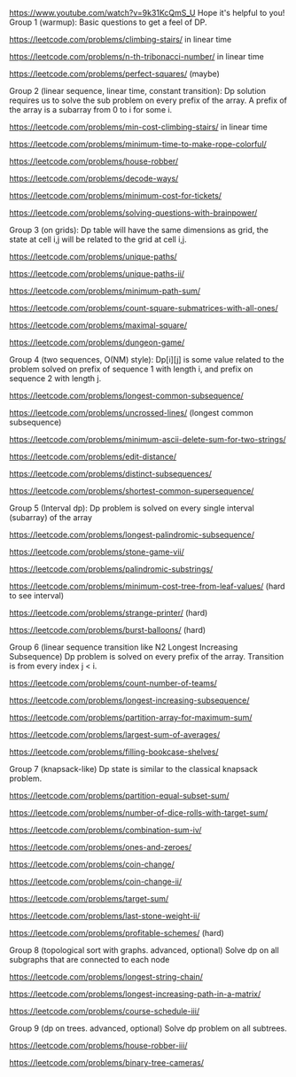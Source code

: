 https://www.youtube.com/watch?v=9k31KcQmS_U
Hope it's helpful to you!
Group 1 (warmup):
Basic questions to get a feel of DP.

https://leetcode.com/problems/climbing-stairs/ in linear time

https://leetcode.com/problems/n-th-tribonacci-number/ in linear time

https://leetcode.com/problems/perfect-squares/ (maybe)

Group 2 (linear sequence, linear time, constant transition):
Dp solution requires us to solve the sub problem on every prefix of the array. A prefix of the array is a subarray from 0 to i for some i.

https://leetcode.com/problems/min-cost-climbing-stairs/ in linear time

https://leetcode.com/problems/minimum-time-to-make-rope-colorful/

https://leetcode.com/problems/house-robber/

https://leetcode.com/problems/decode-ways/

https://leetcode.com/problems/minimum-cost-for-tickets/

https://leetcode.com/problems/solving-questions-with-brainpower/

Group 3 (on grids):
Dp table will have the same dimensions as grid, the state at cell i,j will be related to the grid at cell i,j.

https://leetcode.com/problems/unique-paths/

https://leetcode.com/problems/unique-paths-ii/

https://leetcode.com/problems/minimum-path-sum/

https://leetcode.com/problems/count-square-submatrices-with-all-ones/

https://leetcode.com/problems/maximal-square/

https://leetcode.com/problems/dungeon-game/

Group 4 (two sequences, O(NM) style):
Dp[i][j] is some value related to the problem solved on prefix of sequence 1 with length i, and prefix on sequence 2 with length j.

https://leetcode.com/problems/longest-common-subsequence/

https://leetcode.com/problems/uncrossed-lines/ (longest common subsequence)

https://leetcode.com/problems/minimum-ascii-delete-sum-for-two-strings/

https://leetcode.com/problems/edit-distance/

https://leetcode.com/problems/distinct-subsequences/

https://leetcode.com/problems/shortest-common-supersequence/

Group 5 (Interval dp):
Dp problem is solved on every single interval (subarray) of the array

https://leetcode.com/problems/longest-palindromic-subsequence/

https://leetcode.com/problems/stone-game-vii/

https://leetcode.com/problems/palindromic-substrings/

https://leetcode.com/problems/minimum-cost-tree-from-leaf-values/ (hard to see interval)

https://leetcode.com/problems/strange-printer/ (hard)

https://leetcode.com/problems/burst-balloons/ (hard)

Group 6 (linear sequence transition like N2 Longest Increasing Subsequence)
Dp problem is solved on every prefix of the array. Transition is from every index j < i.

https://leetcode.com/problems/count-number-of-teams/

https://leetcode.com/problems/longest-increasing-subsequence/

https://leetcode.com/problems/partition-array-for-maximum-sum/

https://leetcode.com/problems/largest-sum-of-averages/

https://leetcode.com/problems/filling-bookcase-shelves/

Group 7 (knapsack-like)
Dp state is similar to the classical knapsack problem.

https://leetcode.com/problems/partition-equal-subset-sum/

https://leetcode.com/problems/number-of-dice-rolls-with-target-sum/

https://leetcode.com/problems/combination-sum-iv/

https://leetcode.com/problems/ones-and-zeroes/

https://leetcode.com/problems/coin-change/

https://leetcode.com/problems/coin-change-ii/

https://leetcode.com/problems/target-sum/

https://leetcode.com/problems/last-stone-weight-ii/

https://leetcode.com/problems/profitable-schemes/ (hard)

Group 8 (topological sort with graphs. advanced, optional)
Solve dp on all subgraphs that are connected to each node

https://leetcode.com/problems/longest-string-chain/

https://leetcode.com/problems/longest-increasing-path-in-a-matrix/

https://leetcode.com/problems/course-schedule-iii/

Group 9 (dp on trees. advanced, optional)
Solve dp problem on all subtrees.

https://leetcode.com/problems/house-robber-iii/

https://leetcode.com/problems/binary-tree-cameras/